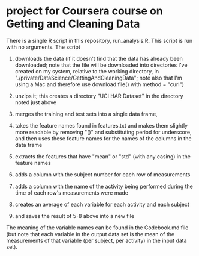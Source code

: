 # project for Coursera course on Getting and Cleaning Data

There is a single R script in this repository, run_analysis.R. This
script is run with no arguments.  The script 

1) downloads the data (if it doesn't find that the data has
already been downloaded; note that the file will be downloaded
into directories I've created on my system, relative to the working
directory, in "./private/DataScience/GettingAndCleaningData"; note
also that I'm using a Mac and therefore use download.file() with
method = "curl")

2) unzips it; this creates a directory "UCI HAR Dataset" in the
directory noted just above

3) merges the training and test sets into a single data frame, 

4) takes the feature names found in features.txt and makes them
slightly more readable by removing "()" and substituting period for
underscore, and then uses these feature names for the names of the
columns in the data frame

5) extracts the features that have "mean" or "std" (with any casing) in
the feature names

6) adds a column with the subject number for each row of measurements

7) adds a column with the name of the activity being performed during
the time of each row's measurements were made

8) creates an average of each variable for each activity and each
subject

9) and saves the result of 5-8 above into a new file

The meaning of the variable names can be found in the Codebook.md file 
(but note that each variable in the output data set is the mean of the
measurements of that variable (per subject, per activity) in the input
data set).
